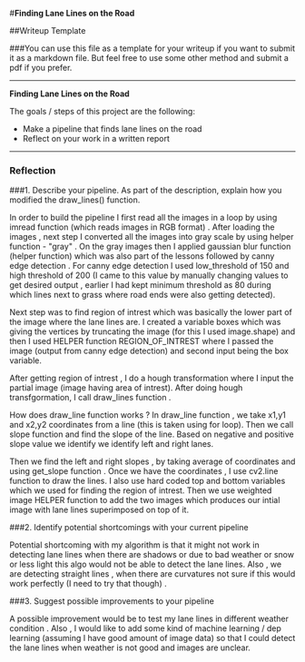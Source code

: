 #**Finding Lane Lines on the Road** 

##Writeup Template

###You can use this file as a template for your writeup if you want to submit it as a markdown file. But feel free to use some other method and submit a pdf if you prefer.

---

**Finding Lane Lines on the Road**

The goals / steps of this project are the following:
* Make a pipeline that finds lane lines on the road
* Reflect on your work in a written report


[//]: # (Image References)

[image1]: ./examples/grayscale.jpg "Grayscale"

---

### Reflection

###1. Describe your pipeline. As part of the description, explain how you modified the draw_lines() function.



In order to build the pipeline I first read all the images in a loop by using imread function (which reads
images in RGB format) . After loading the images , next step I converted all the images into gray scale
by using helper function - "gray" . On the gray images then I applied gaussian blur function (helper function)
which was also part of the lessons followed by canny edge detection . For canny edge detection I used low_threshold of
150 and high threshold of 200 (I came to this value by manually changing values to get desired output , earlier I
had kept minimum threshold as 80 during which lines next to grass where road
ends were also getting detected).

Next step was to find region of intrest which was basically the lower part of the image where the lane lines are.
I created a variable boxes which was giving the vertices by truncating the image (for this I used image.shape)
and then I used HELPER function REGION_OF_INTREST where I passed the image (output from canny edge detection)
and second input being the box variable.


After getting region of intrest , I do a hough transformation where I input the partial image (image having area of intrest).
After doing hough transfgormation, I call draw_lines function .

How does draw_line function works  ?
In draw_line function , we take x1,y1 and x2,y2 coordinates from a line (this is taken using for loop).
Then we call slope function and find the slope of the line. Based on negative and positive slope value we identify
we identify left and right lanes. 

Then we find the left and right slopes , by taking average of coordinates and using get_slope function .
Once we have the coordinates  , I use cv2.line function to draw the lines. I also use hard coded top and bottom variables
which we used for finding the region of intrest.  Then we use weighted image HELPER function to add the two images which
produces our intial image with lane lines superimposed on top of it.
 


###2. Identify potential shortcomings with your current pipeline


Potential shortcoming with my algorithm is that it might not work 
in detecting lane lines when there are shadows or due to bad weather
or snow or less light this algo would not be able to detect the lane
lines. Also , we are detecting straight lines , when there are
curvatures not sure if this would work perfectly (I need to try that
though) . 


###3. Suggest possible improvements to your pipeline


A possible improvement would be to test my lane lines in different
weather condition . Also , I would like to add some kind of machine
learning / dep learning (assuming I have good amount of image data)
so that I could detect the lane lines when weather is not good and 
images are unclear. 


